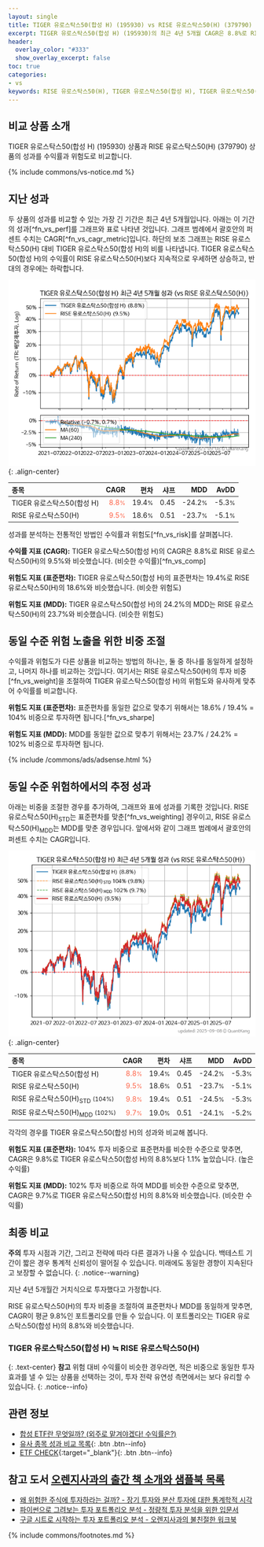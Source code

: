 ```yaml
---
layout: single
title: TIGER 유로스탁스50(합성 H) (195930) vs RISE 유로스탁스50(H) (379790)
excerpt: TIGER 유로스탁스50(합성 H) (195930)의 최근 4년 5개월 CAGR은 8.8%로 RISE 유로스탁스50(H) (379790)의 9.5%와 비슷했습니다.
header:
  overlay_color: "#333"
  show_overlay_excerpt: false
toc: true
categories:
- vs
keywords: RISE 유로스탁스50(H), TIGER 유로스탁스50(합성 H), TIGER 유로스탁스50(합성 H) RISE 유로스탁스50(H) 비교, 195930, 379790, 195930 195930 비교
---
```


## 비교 상품 소개


TIGER 유로스탁스50(합성 H) (195930) 상품과 RISE 유로스탁스50(H) (379790) 상품의 성과를 수익률과 위험도로 비교합니다.





{% include commons/vs-notice.md %}

## 지난 성과

두 상품의 성과를 비교할 수 있는 가장 긴 기간은 최근 4년 5개월입니다. 아래는 이 기간의 성과[^fn_vs_perf]를 그래프와 표로 나타낸 것입니다.
그래프 범례에서 괄호안의 퍼센트 수치는 CAGR[^fn_vs_cagr_metric]입니다.
하단의 보조 그래프는 RISE 유로스탁스50(H) 대비 TIGER 유로스탁스50(합성 H)의 비를 나타냅니다.
TIGER 유로스탁스50(합성 H)의 수익률이 RISE 유로스탁스50(H)보다 지속적으로 우세하면 상승하고, 반대의 경우에는 하락합니다.

![TIGER 유로스탁스50(합성 H)](/vs/images/195930-vs-379790_dual.png){: .align-center}

| **종목** | **CAGR** | **편차** | **샤프** | **MDD** | **AvDD** |
| :------------ | ------: | -----------: | -------: | ------: | -------: |
| TIGER 유로스탁스50(합성 H) | <span style="color: tomato">8.8<small>%</small></span> | 19.4<small>%</small> | 0.45 | -24.2<small>%</small> | -5.3<small>%</small> |
| RISE 유로스탁스50(H) | <span style="color: tomato">9.5<small>%</small></span> | 18.6<small>%</small> | 0.51 | -23.7<small>%</small> | -5.1<small>%</small> |

<!-- more -->


성과를 분석하는 전통적인 방법인 수익률과 위험도[^fn_vs_risk]를 살펴봅니다.

**수익률 지표 (CAGR):** TIGER 유로스탁스50(합성 H)의 CAGR은 8.8%로 RISE 유로스탁스50(H)의 9.5%와 비슷했습니다. (비슷한 수익률)[^fn_vs_comp]

**위험도 지표 (표준편차):** TIGER 유로스탁스50(합성 H)의 표준편차는 19.4%로 RISE 유로스탁스50(H)의 18.6%와 비슷했습니다. (비슷한 위험도)

**위험도 지표 (MDD):** TIGER 유로스탁스50(합성 H)의 24.2%의 MDD는 RISE 유로스탁스50(H)의 23.7%와 비슷했습니다. (비슷한 위험도)



## 동일 수준 위험 노출을 위한 비중 조절

수익률과 위험도가 다른 상품을 비교하는 방법의 하나는, 둘 중 하나를 동일하게 설정하고, 나머지 하나를 비교하는 것입니다.
여기서는 RISE 유로스탁스50(H)의 투자 비중[^fn_vs_weight]을 조절하여 TIGER 유로스탁스50(합성 H)의 위험도와 유사하게 맞추어 수익률를 비교합니다.

**위험도 지표 (표준편차):** 표준편차를 동일한 값으로 맞추기 위해서는 18.6% / 19.4% = 104% 비중으로 투자하면 됩니다.[^fn_vs_sharpe]

**위험도 지표 (MDD):** MDD를 동일한 값으로 맞추기 위해서는 23.7% / 24.2% = 102% 비중으로 투자하면 됩니다.


{% include /commons/ads/adsense.html %}



## 동일 수준 위험하에서의 추정 성과

아래는 비중을 조절한 경우를 추가하여, 그래프와 표에 성과를 기록한 것입니다.
RISE 유로스탁스50(H)<sub>STD</sub>는 표준편차를 맞춘[^fn_vs_weighting] 경우이고, RISE 유로스탁스50(H)<sub>MDD</sub>는 MDD를 맞춘 경우입니다.
앞에서와 같이 그래프 범례에서 괄호안의 퍼센트 수치는 CAGR입니다.


![TIGER 유로스탁스50(합성 H)](/vs/images/195930-vs-379790.png){: .align-center}



| **종목** | **CAGR** | **편차** | **샤프** | **MDD** | **AvDD** |
| :------------ | ------: | -----------: | -------: | ------: | -------: |
| TIGER 유로스탁스50(합성 H) | <span style="color: tomato">8.8<small>%</small></span> | 19.4<small>%</small> | 0.45 | -24.2<small>%</small> | -5.3<small>%</small> |
| RISE 유로스탁스50(H) | <span style="color: tomato">9.5<small>%</small></span> | 18.6<small>%</small> | 0.51 | -23.7<small>%</small> | -5.1<small>%</small> |
| RISE 유로스탁스50(H)<sub>STD</sub> <small>(104%)</small> | <span style="color: tomato">9.8<small>%</small></span> | 19.4<small>%</small> | 0.51 | -24.5<small>%</small> | -5.3<small>%</small> |
| RISE 유로스탁스50(H)<sub>MDD</sub> <small>(102%)</small> | <span style="color: tomato">9.7<small>%</small></span> | 19.0<small>%</small> | 0.51 | -24.1<small>%</small> | -5.2<small>%</small> |



각각의 경우를 TIGER 유로스탁스50(합성 H)의 성과와 비교해 봅니다.

**위험도 지표 (표준편차):** 104% 투자 비중으로 표준편차를 비슷한 수준으로 맞추면, CAGR은 9.8%로 TIGER 유로스탁스50(합성 H)의 8.8%보다 1.1% 높았습니다. (높은 수익률)

**위험도 지표 (MDD):** 102% 투자 비중으로 하여 MDD를 비슷한 수준으로 맞추면, CAGR은 9.7%로 TIGER 유로스탁스50(합성 H)의 8.8%와 비슷했습니다. (비슷한 수익률)




## 최종 비교

**주의** 투자 시점과 기간, 그리고 전략에 따라 다른 결과가 나올 수 있습니다. 백테스트 기간이 짧은 경우 통계적 신뢰성이 떨어질 수 있습니다. 미래에도 동일한 경향이 지속된다고 보장할 수 없습니다.
{: .notice--warning}

지난 4년 5개월간 거치식으로 투자했다고 가정합니다.

RISE 유로스탁스50(H)의 투자 비중을 조절하여 표준편차나 MDD를 동일하게 맞추면, CAGR이 평균 9.8%인 포트폴리오를 만들 수 있습니다.
이 포트폴리오는 TIGER 유로스탁스50(합성 H)의 8.8%와 비슷했습니다.

### TIGER 유로스탁스50(합성 H) ≒ RISE 유로스탁스50(H)
{: .text-center}
**참고** 위험 대비 수익률이 비슷한 경우라면, 적은 비중으로 동일한 투자 효과를 낼 수 있는 상품을 선택하는 것이, 투자 전략 유연성 측면에서는 보다 유리할 수 있습니다.
{: .notice--info}


## 관련 정보

- [합성 ETF란 무엇일까? (외주로 맡겨야겠다! 수익률은?)](https://kongdori.tistory.com/255)
- [유사 종목 성과 비교 목록](/vs/){: .btn .btn--info}
- [ETF CHECK](https://www.etfcheck.co.kr/mobile/etpitem/379790/compare?compCode%5B%5D=195930){:target="_blank"}{: .btn .btn--info}


## 참고 도서 [오렌지사과의 출간 책 소개와 샘플북 목록](https://kongdori.tistory.com/691)

- [왜 위험한 주식에 투자하라는 걸까? - 장기 투자와 분산 투자에 대한 통계학적 시각](https://kongdori.tistory.com/421)
- [파이썬으로 그려보는 투자 포트폴리오 분석  - 정량적 투자 분석을 위한 입문서](https://kongdori.tistory.com/643)
- [구글 시트로 시작하는 투자 포트폴리오 분석 - 오렌지사과의 불친절한 워크북](https://kongdori.tistory.com/449)

{% include commons/footnotes.md %}